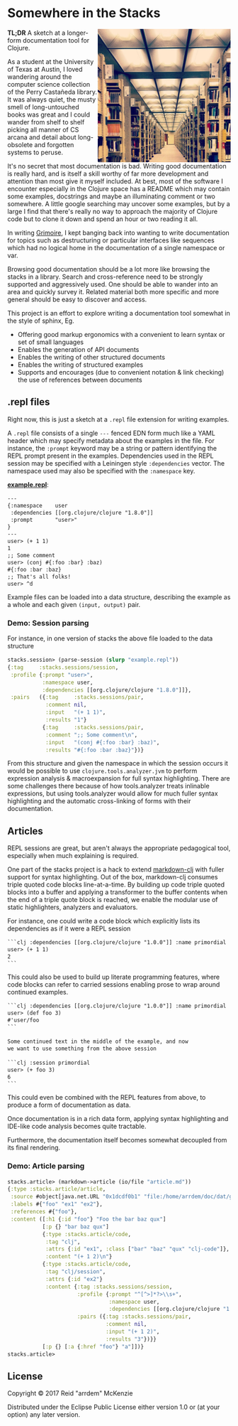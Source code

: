 # Somewhere in the Stacks
<img align="right" src="https://github.com/arrdem/stacks/raw/master/etc/stacks.jpg" width=300/>

**TL;DR** A sketch at a longer-form documentation tool for Clojure.

As a student at the University of Texas at Austin, I loved wandering around the computer science collection of the Perry Castañeda library.
It was always quiet, the musty smell of long-untouched books was great and I could wander from shelf to shelf picking all manner of CS arcana and detail about long-obsolete and forgotten systems to peruse.

It's no secret that most documentation is bad.
Writing good documentation is really hard, and is itself a skill worthy of far more development and attention than most give it myself included.
At best, most of the software I encounter especially in the Clojure space has a README which may contain some examples, docstrings and maybe an illuminating comment or two somewhere.
A little google searching may uncover some examples, but by a large I find that there's really no way to approach the majority of Clojure code but to clone it down and spend an hour or two reading it all.

In writing [Grimoire](http://conj.io), I kept banging back into wanting to write documentation for topics such as destructuring or particular interfaces like sequences which had no logical home in the documentation of a single namespace or var.

Browsing good documentation should be a lot more like browsing the stacks in a library.
Search and cross-reference need to be strongly supported and aggressively used.
One should be able to wander into an area and quickly survey it.
Related material both more specific and more general should be easy to discover and access.

This project is an effort to explore writing a documentation tool somewhat in the style of sphinx, Eg.

- Offering good markup ergonomics with a convenient to learn syntax or set of small languages
- Enables the generation of API documents
- Enables the writing of other structured documents
- Enables the writing of structured examples
- Supports and encourages (due to convenient notation & link checking) the use of references between documents

## .repl files

Right now, this is just a sketch at a `.repl` file extension for writing examples.

A `.repl` file consists of a single `---` fenced EDN form much like a YAML header which may specify metadata about the examples in the file.
For instance, the `:prompt` keyword may be a string or pattern identifying the REPL prompt present in the examples.
Dependencies used in the REPL session may be specified with a Leiningen style `:dependencies` vector.
The namespace used may also be specified with the `:namespace` key.

[**example.repl**](example.repl):
```
---
{:namespace    user
 :dependencies [[org.clojure/clojure "1.8.0"]]
 :prompt       "user>"
}
---
user> (+ 1 1)
1
;; Some comment
user> (conj #{:foo :bar} :baz)
#{:foo :bar :baz}
;; That's all folks!
user> ^d
```

Example files can be loaded into a data structure, describing the example as a whole and each given `(input, output)` pair.

### Demo: Session parsing

For instance, in one version of stacks the above file loaded to the data structure

```clj
stacks.session> (parse-session (slurp "example.repl"))
{:tag     :stacks.sessions/session,
 :profile {:prompt "user>",
           :namespace user,
           :dependencies [[org.clojure/clojure "1.8.0"]]},
 :pairs   ({:tag     :stacks.sessions/pair,
            :comment nil,
            :input   "(+ 1 1)",
            :results "1"}
           {:tag     :stacks.sessions/pair,
            :comment ";; Some comment\n",
            :input   "(conj #{:foo :bar} :baz)",
            :results "#{:foo :bar :baz}"})}
```

From this structure and given the namespace in which the session occurs it would be possible to use `clojure.tools.analyzer.jvm` to perform expression analysis & macroexpansion for full syntax highlighting.
There are some challenges there because of how tools.analyzer treats inlinable expressions, but using tools.analyzer would allow for much fuller syntax highlighting and the automatic cross-linking of forms with their documentation.

## Articles

REPL sessions are great, but aren't always the appropriate pedagogical tool, especially when much explaining is required.

One part of the stacks project is a hack to extend [markdown-clj](https://github.com/yogthos/markdown-clj) with fuller support for syntax highlighting.
Out of the box, markdown-clj consumes triple quoted code blocks line-at-a-time.
By building up code triple quoted blocks into a buffer and applying a transformer to the buffer contents when the end of a triple quote block is reached, we enable the modular use of static highlighters, analyzers and evaluators.

For instance, one could write a code block which explicitly lists its dependencies as if it were a REPL session

    ```clj :dependencies [[org.clojure/clojure "1.0.0"]] :name primordial
    user> (+ 1 1)
    2
    ```

This could also be used to build up literate programming features, where code blocks can refer to carried sessions enabling prose to wrap around continued examples.

    ```clj :dependencies [[org.clojure/clojure "1.0.0"]] :name primordial
    user> (def foo 3)
    #'user/foo
    ```

    Some continued text in the middle of the example, and now
    we want to use something from the above session

    ```clj :session primordial
    user> (+ foo 3)
    6
    ```

This could even be combined with the REPL features from above, to produce a form of documentation as data.

Once documentation is in a rich data form, applying syntax highlighting and IDE-like code analysis becomes quite tractable.

Furthermore, the documentation itself becomes somewhat decoupled from its final rendering.

### Demo: Article parsing

```clj
stacks.article> (markdown->article (io/file "article.md"))
{:type :stacks.article/article,
 :source #object[java.net.URL "0x1dcdf0b1" "file:/home/arrdem/doc/dat/git/arrdem/stacks/article.md"],
 :labels #{"foo" "ex1" "ex2"},
 :references #{"foo"},
 :content ([:h1 {:id "foo"} "Foo the bar baz qux"]
           [:p {} "bar baz qux"]
           {:type :stacks.article/code,
            :tag "clj",
            :attrs {:id "ex1", :class ["bar" "baz" "qux" "clj-code"]},
            :content "(+ 1 2)\n"}
           {:type :stacks.article/code,
            :tag "clj/session",
            :attrs {:id "ex2"}
            :content {:tag :stacks.sessions/session,
                      :profile {:prompt "^[^>]*?>\\s+",
                                :namespace user,
                                :dependencies [[org.clojure/clojure "1.9.0"]]},
                      :pairs ({:tag :stacks.sessions/pair,
                               :comment nil,
                               :input "(+ 1 2)",
                               :results "3"})}}
           [:p {} [:a {:href "foo"} "a"]])}
stacks.article> 
```

## License

Copyright © 2017 Reid "arrdem" McKenzie

Distributed under the Eclipse Public License either version 1.0 or (at your option) any later version.
